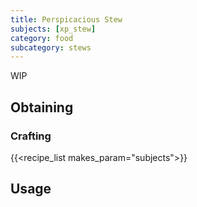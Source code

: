 ```yaml
---
title: Perspicacious Stew
subjects: [xp_stew]
category: food
subcategory: stews
---
```


WIP

Obtaining
---------

### Crafting
{{<recipe_list makes_param="subjects">}}

Usage
-----

